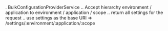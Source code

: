 . BulkConfigurationProviderService
.. Accept hierarchy environment / application to environment / application / scope
.. return all settings for the request
.. use settings as the base URI => /settings/:environment/:application/:scope